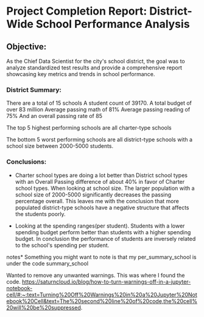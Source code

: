 # Project Completion Report: District-Wide School Performance Analysis

## Objective:
As the Chief Data Scientist for the city's school district, the goal was to analyze standardized test results and provide a comprehensive report showcasing key metrics and trends in school performance.

### District Summary: 
There are a total of 15 schools
A student count of 39170.
A total budget of over 83 million
Average passing math of 81%
Average passing reading of 75%
And an overall passing rate of 85

The top 5 highest performing schools are all charter-type schools

The bottom 5 worst performing schools are all district-type schools with a school size between 2000-5000 students.


### Conclusions:
- Charter school types are doing a lot better than District school types with an Overall Passing difference of about 40% in favor of Charter school types.
When looking at school size. The larger population with a school size of 2000-5000 significantly decreases the passing percentage overall. 
This leaves me with the conclusion that more populated district-type schools have a negative structure that affects the students poorly. 

- Looking at the spending ranges(per student). Students with a lower spending budget perform better than students with a higher spending budget.
In conclusion the performance of students are inversely related to the school's spending per student. 


notes*
Something you might want to note is that my per_summary_school is under the code summary_school

Wanted to remove any unwanted warnings. This was where I found the code. 
https://saturncloud.io/blog/how-to-turn-warnings-off-in-a-jupyter-notebook-cell/#:~:text=Turning%20Off%20Warnings%20in%20a%20Jupyter%20Notebook%20Cell&text=The%20second%20line%20of%20code,the%20cell%20will%20be%20suppressed.
